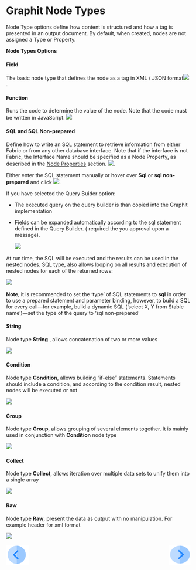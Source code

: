 # Graphit Node Types

Node Type options define how content is structured and how a tag is presented in an output document. By default, when created, nodes are not assigned a Type or Property.

**Node Types Options**

#### Field

The basic node type that defines the node as a tag in XML / JSON format![](/articles/15_web_services/Graphit/images/08_node_type_field.png).

#### Function

Runs the code to determine the value of the node. Note that the code must be written in JavaScript. ![](/articles/15_web_services/Graphit/images/09_node_type_function.png)

#### SQL and SQL Non-prepared

Define how to write an SQL statement to retrieve information from either Fabric or from any other database interface. Note that if the interface is not Fabric, the Interface Name should be specified as a Node Property, as described in the [Node Properties](/articles/15_web_services/Graphit/04_graphit_node_properties.md) section. 
![](/articles/15_web_services/Graphit/images/12_node_type_sql.png). 

Either enter the SQL statement manually or hover over **Sql** or  **sql non-prepared** and click ![](/articles/15_web_services/Graphit/images/10_DB.png).   

If you have selected the Query Buider option:

- The executed query on the query builder is than copied into the Graphit implementation 

- Fields can be expanded automatically according to the sql statement defined in the Query Builder. ( required the you approval upon a message). 

  ![](/articles/15_web_services/Graphit/images/11_create_fields.png)

At run time, the SQL will be executed and the results can be used in the nested nodes. SQL type, also allows looping on all results and execution of nested nodes for each of the returned rows:

![](/articles/15_web_services/Graphit/images/13_node_type_sql2.png)

**Note**, it is recommended to set the ‘type’ of SQL statements to **sql** in order to use a prepared statement and parameter binding, however, to build a SQL for every call—for example, build a dynamic SQL (‘select X, Y from $table name’)—set the type of the query to ‘sql non-prepared’

#### String

Node type **String** , allows concatenation of two or more values

![](/articles/15_web_services/Graphit/images/14_node_type_string.png)

#### Condition

Node type **Condition**, allows building “if-else”  statements. Statements should include a condition, and according to the condition result, nested nodes will be executed or not

![](/articles/15_web_services/Graphit/images/15_node_type_condition.png)

#### Group

Node type **Group**, allows grouping of several elements together. It is mainly used in conjunction with **Condition** node type

![](/articles/15_web_services/Graphit/images/16_node_type_group.png)

#### Collect

Node type **Collect**, allows iteration over multiple data sets to unify them into a single array

![](/articles/15_web_services/Graphit/images/17_node_type_collect.png)

#### Raw

Node type **Raw**, present the data as output with no manipulation. For example header for xml format

![](/articles/15_web_services/Graphit/images/18_node_type_raw.png)

[![Previous](/articles/images/Previous.png)](/articles/15_web_services/Graphit/02_create_and_edit_a_graphit_file.md)[<img align="right" width="60" height="54" src="/articles/images/Next.png">](/articles/15_web_services/Graphit/04_graphit_node_properties.md)

